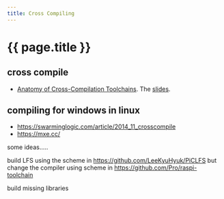 ```yaml
---
title: Cross Compiling
---
```

# {{ page.title }}

## cross compile
* [Anatomy of Cross-Compilation Toolchains](https://youtu.be/Pbt330zuNPc). The [slides](https://elinux.org/images/1/15/Anatomy_of_Cross-Compilation_Toolchains.pdf).



## compiling for windows in linux
* <https://swarminglogic.com/article/2014_11_crosscompile>
* <https://mxe.cc/>


some ideas.....

build LFS using the scheme in <https://github.com/LeeKyuHyuk/PiCLFS> but change the compiler using scheme in <https://github.com/Pro/raspi-toolchain> 

build missing libraries
